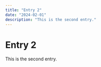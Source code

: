 ```yaml
---
title: "Entry 2"
date: "2024-02-01"
description: "This is the second entry."
---
```


# Entry 2

This is the second entry.

